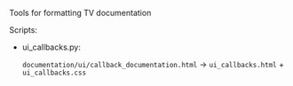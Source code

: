 Tools for formatting TV documentation

Scripts:
- ui_callbacks.py:
    
    `documentation/ui/callback_documentation.html` -> `ui_callbacks.html` + `ui_callbacks.css`